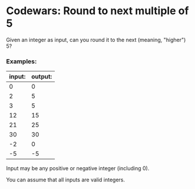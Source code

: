 # Codewars: Round to next multiple of 5

Given an integer as input, can you round it to the next (meaning, "higher") 5?

### Examples:

|input: |   output: |
|-------|-----------|
|0      |   0       |
|2      |   5       |
|3      |   5       |
|12     |   15      |
|21     |   25      |
|30     |   30      |
|-2     |   0       |
|-5     |   -5      |

Input may be any positive or negative integer (including 0).

You can assume that all inputs are valid integers.